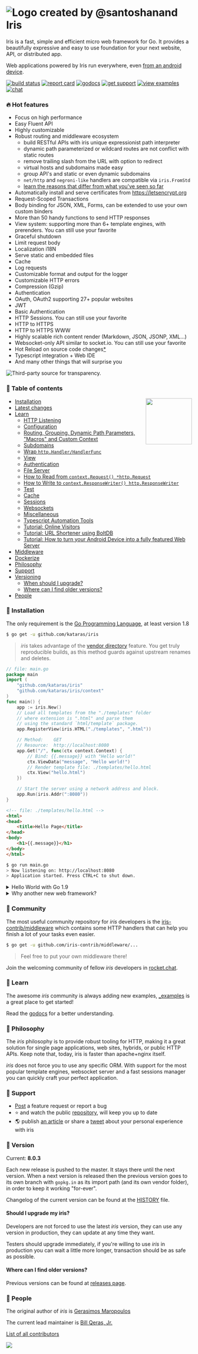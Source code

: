 # ![Logo created by @santoshanand](logo_white_35_24.png) Iris 

Iris is a fast, simple and efficient micro web framework for Go. It provides a beautifully expressive and easy to use foundation for your next website, API, or distributed app.

Web applications powered by Iris run everywhere, even [from an android device](https://medium.com/@kataras/how-to-turn-an-android-device-into-a-web-server-9816b28ab199).

[![build status](https://img.shields.io/travis/kataras/iris/master.svg?style=flat-square)](https://travis-ci.org/kataras/iris)
[![report card](https://img.shields.io/badge/report%20card-a%2B-ff3333.svg?style=flat-square)](http://goreportcard.com/report/kataras/iris)
[![godocs](https://img.shields.io/badge/godocs-8.x.x-0366d6.svg?style=flat-square)](https://godoc.org/github.com/kataras/iris)
[![get support](https://img.shields.io/badge/get-support-cccc00.svg?style=flat-square)](http://support.iris-go.com)
[![view examples](https://img.shields.io/badge/learn%20by-examples-0077b3.svg?style=flat-square)](https://github.com/kataras/iris/tree/master/_examples)
[![chat](https://img.shields.io/badge/community-%20chat-00BCD4.svg?style=flat-square)](https://kataras.rocket.chat/channel/iris)

<!--

# Mo, 10 July 2017 | v8.0.0

### 📈 One and a half years with Iris and You...

- 7070 github stars
- 749 github forks
- 1m total views at its documentation
- ~800$ at donations (there're a lot for a golang open-source project, thanks to you)
- ~550 reported bugs fixed
- ~30 community feature requests have been implemented

### 🔥 Reborn

As you may have heard I have huge responsibilities on my new position at Dubai nowdays, therefore I don't have the needed time to work on this project anymore.

After almost a month of negotiations and searching I succeed to find a decent software engineer to continue my work on the open source community.

The leadership of this, open-source, repository was transfered to [hiveminded](https://github.com/hiveminded).

These types of projects need heart and sacrifices to continue offer the best developer experience like a paid software, please do support him as you did with me!

> Please [contact](https://kataras.rocket.chat/channel/iris) with the project team if you want to help at the development process!

-->

### 🔥 Hot features

- Focus on high performance
- Easy Fluent API
- Highly customizable
- Robust routing and middleware ecosystem
    * build RESTful APIs with iris unique expressionist path interpreter
	* dynamic path parameterized or wildcard routes are not conflict with static routes 
	* remove trailing slash from the URL with option to redirect
	* virtual hosts and subdomains made easy
	* group API's and static or even dynamic subdomains
	* `net/http` and `negroni-like` handlers are compatible via `iris.FromStd` 
	* [learn the reasons that differ from what you've seen so far](_examples/#routing-grouping-dynamic-path-parameters-macros-and-custom-context)
- Automatically install and serve certificates from https://letsencrypt.org
- Request-Scoped Transactions
- Body binding for JSON, XML, Forms, can be extended to use your own custom binders
- More than 50 handy functions to send HTTP responses
- View system: supporting more than 6+ template engines, with prerenders. You can still use your favorite
- Graceful shutdown
- Limit request body
- Localization i18N
- Serve static and embedded files
- Cache
- Log requests
- Customizable format and output for the logger
- Customizable HTTP errors
- Compression (Gzip)
- Authentication
- OAuth, OAuth2 supporting 27+ popular websites
- JWT
- Basic Authentication
- HTTP Sessions. You can still use your favorite
- HTTP to HTTPS
- HTTP to HTTPS WWW
- Highly scalable rich content render (Markdown, JSON, JSONP, XML...)
- Websocket-only API similar to socket.io. You can still use your favorite
- Hot Reload on source code changes[*](https://github.com/kataras/rizla)
- Typescript integration + Web IDE
- And many other things that will surprise you

<p>
<img src="https://raw.githubusercontent.com/smallnest/go-web-framework-benchmark/4db507a22c964c9bc9774c5b31afdc199a0fe8b7/benchmark.png" alt="Third-party source for transparency." />
</p>

### 📑 Table of contents

<a href="https://github.com/kataras/iris/_examples" alt="documentation and examples">
	<img align="right" src="learn.jpg" width="125" />
</a>

* [Installation](#-installation)
* [Latest changes](https://github.com/kataras/iris/blob/master/HISTORY.md#su-16-july-2017--v803)
* [Learn](#-learn)
	* [HTTP Listening](_examples/#http-listening)
	* [Configuration](_examples/#configuration)
	* [Routing, Grouping, Dynamic Path Parameters, "Macros" and Custom Context](_examples/#routing-grouping-dynamic-path-parameters-macros-and-custom-context)
	* [Subdomains](_examples/#subdomains)
	* [Wrap `http.Handler/HandlerFunc`](_examples/#convert-httphandlerhandlerfunc)
	* [View](_examples/#view)
	* [Authentication](_examples/#authentication)
	* [File Server](_examples/#file-server)
	* [How to Read from `context.Request() *http.Request`](_examples/#how-to-read-from-contextrequest-httprequest)
	* [How to Write to `context.ResponseWriter() http.ResponseWriter`](_examples/#how-to-write-to-contextresponsewriter-httpresponsewriter)
	* [Test](_examples/#testing)	
	* [Cache](cache/#table-of-contents)
	* [Sessions](sessions/#table-of-contents)
	* [Websockets](websocket/#table-of-contents)
	* [Miscellaneous](_examples/#miscellaneous)
	* [Typescript Automation Tools](typescript/#table-of-contents)
	* [Tutorial: Online Visitors](_examples/tutorial/online-visitors)
	* [Tutorial: URL Shortener using BoltDB](https://medium.com/@kataras/a-url-shortener-service-using-go-iris-and-bolt-4182f0b00ae7)
	* [Tutorial: How to turn your Android Device into a fully featured Web Server](https://medium.com/@kataras/how-to-turn-an-android-device-into-a-web-server-9816b28ab199)
* [Middleware](middleware/)
* [Dockerize](https://github.com/iris-contrib/cloud-native-go)
* [Philosophy](#-philosophy)
* [Support](#-support)
* [Versioning](#-version)
    * [When should I upgrade?](#should-i-upgrade-my-iris)
    * [Where can I find older versions?](#where-can-i-find-older-versions)
* [People](#-people)

### 🚀 Installation

The only requirement is the [Go Programming Language](https://golang.org/dl/), at least version 1.8

```sh
$ go get -u github.com/kataras/iris
```

> _iris_ takes advantage of the [vendor directory](https://docs.google.com/document/d/1Bz5-UB7g2uPBdOx-rw5t9MxJwkfpx90cqG9AFL0JAYo) feature. You get truly reproducible builds, as this method guards against upstream renames and deletes.

```go
// file: main.go
package main
import (
    "github.com/kataras/iris"
    "github.com/kataras/iris/context"
)
func main() {
    app := iris.New()
    // Load all templates from the "./templates" folder
    // where extension is ".html" and parse them
    // using the standard `html/template` package.
    app.RegisterView(iris.HTML("./templates", ".html"))

    // Method:    GET
    // Resource:  http://localhost:8080
    app.Get("/", func(ctx context.Context) {
        // Bind: {{.message}} with "Hello world!"
        ctx.ViewData("message", "Hello world!")
        // Render template file: ./templates/hello.html
        ctx.View("hello.html")
    })

    // Start the server using a network address and block.
    app.Run(iris.Addr(":8080"))
}
```
```html
<!-- file: ./templates/hello.html -->
<html>
<head>
    <title>Hello Page</title>
</head>
<body>
    <h1>{{.message}}</h1>
</body>
</html>
```

```sh 
$ go run main.go
> Now listening on: http://localhost:8080
> Application started. Press CTRL+C to shut down.
```

<details>
<summary>Hello World with Go 1.9</summary>

If you've installed Go 1.9 then you can omit the `github.com/kataras/iris/context` package from the imports statement.

```go
// +build go1.9

package main

import "github.com/kataras/iris"

func main() {
	app := iris.New()
	app.RegisterView(iris.HTML("./templates", ".html"))
	
	app.Get("/", func(ctx iris.Context) {
		ctx.ViewData("message", "Hello world!")
		ctx.View("hello.html")
	})

	app.Run(iris.Addr(":8080"))
}
```

We expect Go version 1.9 to be released in August, however you can install Go 1.9 beta today.

### Installing Go 1.9beta2
 
1. Go to https://golang.org/dl/#go1.9beta2
2. Download a compatible, with your OS, archieve, i.e `go1.9beta2.windows-amd64.zip`
3. Unzip the contents of `go1.9beta2.windows-amd64.zip/go` folder to your $GOROOT, i.e `C:\Go`
4. Open a terminal and execute `go version`, it should output the go1.9beta2 version, i.e:
```sh
C:\Users\hiveminded>go version
go version go1.9beta2 windows/amd64
```

</details>

<details>
<summary>Why another new web framework?</summary>

_iris_ is easy, it has a familiar API while in the same has far more features than [Gin](https://github.com/gin-gonic/gin) or [Martini](https://github.com/go-martini/martini).

You own your code —it will never generate (unfamiliar) code for you, like [Beego](https://github.com/astaxie/beego), [Revel](https://github.com/revel/revel) and [Buffalo](https://github.com/gobuffalo/buffalo) do.

It's not just-another-router but its overall performance is equivalent with something like [httprouter](https://github.com/julienschmidt/httprouter).

Unlike [fasthttp](https://github.com/valyala/fasthttp), iris provides full HTTP/2 support for free.

Compared to the rest open source projects, this one is very active and you get answers almost immediately.

</details>

### 👥 Community

The most useful community repository for _iris_ developers is the 
[iris-contrib/middleware](https://github.com/iris-contrib/middleware) which contains some HTTP handlers that can help you finish a lot of your tasks even easier.

```sh
$ go get -u github.com/iris-contrib/middleware/...
```

> Feel free to put your own middleware there!

Join the welcoming community of fellow _iris_ developers in [rocket.chat](https://kataras.rocket.chat/channel/iris).

### 📖 Learn

The awesome _iris_ community is always adding new examples, [_examples](_examples/) is a great place to get started!

Read the [godocs](https://godoc.org/github.com/kataras/iris) for a better understanding.

### 🤔 Philosophy

The _iris_ philosophy is to provide robust tooling for HTTP, making it a great solution for single page applications, web sites, hybrids, or public HTTP APIs. Keep note that, today, iris is faster than apache+nginx itself.

_iris_ does not force you to use any specific ORM. With support for the most popular template engines, websocket server and a fast sessions manager you can quickly craft your perfect application.

### 💙 Support

- [Post](http://support.iris-go.com) a feature request or report a bug
- :star: and watch the public [repository](https://github.com/kataras/iris/stargazers), will keep you up to date
- :earth_americas: publish [an article](https://medium.com/search?q=iris) or share a [tweet](https://twitter.com/hashtag/golang) about your personal experience with iris

### 📌 Version

Current: **8.0.3**

Each new release is pushed to the master. It stays there until the next version. When a next version is released then the previous version goes to its own branch with `gopkg.in` as its import path (and its own vendor folder), in order to keep it working "for-ever".

Changelog of the current version can be found at the [HISTORY](HISTORY.md) file.

#### Should I upgrade my iris?

Developers are not forced to use the latest _iris_ version, they can use any version in production, they can update at any time they want.

Testers should upgrade immediately, if you're willing to use _iris_ in production you can wait a little more longer, transaction should be as safe as possible.

#### Where can I find older versions?

Previous versions can be found at [releases page](https://github.com/kataras/iris/releases).

### 🥇 People

The original author of _iris_ is [Gerasimos Maropoulos](https://github.com/kataras)

The current lead maintainer is [Bill Qeras, Jr.](https://github.com/hiveminded)

[List of all contributors](https://github.com/kataras/iris/graphs/contributors)

[![](https://www.paypalobjects.com/en_US/i/btn/btn_donateCC_LG.gif)](https://www.paypal.com/cgi-bin/webscr?cmd=_donations&business=kataras2006%40hotmail%2ecom&lc=GR&item_name=Iris%20web%20framework&item_number=iriswebframeworkdonationid2016&currency_code=EUR&bn=PP%2dDonationsBF%3abtn_donateCC_LG%2egif%3aNonHosted)